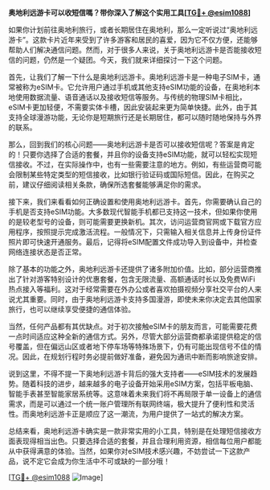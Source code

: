 **奥地利远游卡可以收短信嗎？带你深入了解这个实用工具[[TG💪+ @esim1088](https://t.me/s/esim1088)]**

如果你计划前往奥地利旅行，或者长期居住在奥地利，那么一定听说过“奥地利远游卡”。这款卡片近年来受到了许多游客和居民的喜爱，因为它不仅方便，还能够帮助人们解决通信问题。然而，对于很多人来说，关于奥地利远游卡是否能接收短信的问题，仍然是一个疑团。今天，我们就来详细探讨一下这个问题。

首先，让我们了解一下什么是奥地利远游卡。奥地利远游卡是一种电子SIM卡，通常被称为eSIM卡。它允许用户通过手机或其他支持eSIM功能的设备，在奥地利本地使用数据流量、语音通话以及接收短信等服务。与传统的物理SIM卡相比，eSIM卡更加轻便，不需要实体卡槽，因此安装起来更为简单快捷。此外，由于其支持全球漫游功能，无论你是短期旅行还是长期居住，都可以随时随地保持与外界的联系。

那么，回到我们的核心问题——奥地利远游卡是否可以接收短信呢？答案是肯定的！只要你选择了合适的套餐，并且你的设备支持eSIM功能，就可以轻松实现短信接收。不过，在实际操作中，也有一些需要注意的地方。例如，有些运营商可能会限制某些特定类型的短信接收，比如银行验证码或国际短信。因此，在购买之前，建议仔细阅读相关条款，确保所选套餐能够满足你的需求。

接下来，我们来看看如何正确设置和使用奥地利远游卡。首先，你需要确认自己的手机是否支持eSIM功能。大多数现代智能手机都已支持这一技术，但如果你使用的是较老型号的设备，则可能需要更换新机。其次，访问运营商官网或下载官方应用程序，按照提示完成激活流程。一般情况下，只需输入相关信息并上传身份证件照片即可快速开通服务。最后，记得将eSIM配置文件成功导入到设备中，并检查网络连接状态是否正常。

除了基本的功能之外，奥地利远游卡还提供了诸多附加价值。比如，部分运营商推出了针对游客特别设计的优惠套餐，包含无限流量、高额通话时长以及免费WiFi热点接入等福利。这对于经常需要在外办公或者喜欢拍摄视频分享社交平台的人来说尤其重要。同时，由于奥地利远游卡支持多国漫游，即使未来你决定去其他国家旅行，也可以继续享受便捷的通信体验。

当然，任何产品都有其优缺点。对于初次接触eSIM卡的朋友而言，可能需要花费一点时间适应这种全新的通信方式。另外，尽管大部分运营商都承诺提供稳定的信号覆盖，但在偏远山区或者地下停车场等特殊场景下，仍有可能出现信号不佳的情况。因此，在规划行程时务必提前做好准备，避免因为通讯中断而影响旅途安排。

说到这里，不得不提一下奥地利远游卡背后的强大支持者——eSIM技术的发展趋势。随着科技的进步，越来越多的电子设备开始采用eSIM方案，包括平板电脑、智能手表甚至智能家居系统等。这意味着未来我们将不再局限于单一设备上的通信需求，而是可以通过一个统一账户管理所有联网终端，极大提升了便利性和灵活性。而奥地利远游卡正是顺应了这一潮流，为用户提供了一站式的解决方案。

总结来看，奥地利远游卡确实是一款非常实用的小工具，特别是在处理短信接收方面表现得相当出色。只要选择合适的套餐，并且合理利用资源，相信每位用户都能从中获得满意的体验。当然，如果你对eSIM技术感兴趣，不妨尝试一下这款产品，说不定它会成为你生活中不可或缺的一部分哦！

[[TG💪+ @esim1088](https://t.me/s/esim1088) ![Image](https://i.postimg.cc/4NQfJmqS/Snipaste-2025-05-13-00-14-12.png)]
